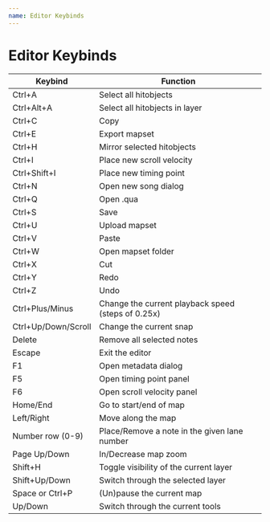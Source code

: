 ```yaml
---
name: Editor Keybinds
---
```


# Editor Keybinds

| Keybind             | Function                                           |
| ------------------- | -------------------------------------------------- |
| Ctrl+A              | Select all hitobjects                              |
| Ctrl+Alt+A          | Select all hitobjects in layer                     |
| Ctrl+C              | Copy                                               |
| Ctrl+E              | Export mapset                                      |
| Ctrl+H              | Mirror selected hitobjects                         |
| Ctrl+I              | Place new scroll velocity                          |
| Ctrl+Shift+I        | Place new timing point                             |
| Ctrl+N              | Open new song dialog                               |
| Ctrl+Q              | Open .qua                                          |
| Ctrl+S              | Save                                               |
| Ctrl+U              | Upload mapset                                      |
| Ctrl+V              | Paste                                              |
| Ctrl+W              | Open mapset folder                                 |
| Ctrl+X              | Cut                                                |
| Ctrl+Y              | Redo                                               |
| Ctrl+Z              | Undo                                               |
| Ctrl+Plus/Minus     | Change the current playback speed (steps of 0.25x) |
| Ctrl+Up/Down/Scroll | Change the current snap                            |
| Delete              | Remove all selected notes                          |
| Escape              | Exit the editor                                    |
| F1                  | Open metadata dialog                               |
| F5                  | Open timing point panel                            |
| F6                  | Open scroll velocity panel                         |
| Home/End            | Go to start/end of map                             |
| Left/Right          | Move along the map                                 |
| Number row (0-9)    | Place/Remove a note in the given lane number       |
| Page Up/Down        | In/Decrease map zoom                               |
| Shift+H             | Toggle visibility of the current layer             |
| Shift+Up/Down       | Switch through the selected layer                  |
| Space or Ctrl+P     | (Un)pause the current map                          |
| Up/Down             | Switch through the current tools                   |

